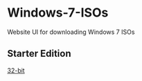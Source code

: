 # Windows-7-ISOs
Website UI for downloading Windows 7 ISOs

## Starter Edition
[32-bit](https://7.winisodl.kro.kr/data/ko_windows_7_starter_k_with_sp1_x86_dvd_u_678554.iso.html)